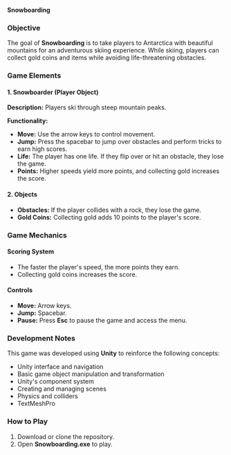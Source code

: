 **Snowboarding**

### Objective
The goal of **Snowboarding** is to take players to Antarctica with beautiful mountains for an adventurous skiing experience. While skiing, players can collect gold coins and items while avoiding life-threatening obstacles.

### Game Elements
#### 1. Snowboarder (Player Object)
**Description:**
Players ski through steep mountain peaks.

**Functionality:**
- **Move:** Use the arrow keys to control movement.
- **Jump:** Press the spacebar to jump over obstacles and perform tricks to earn high scores.
- **Life:** The player has one life. If they flip over or hit an obstacle, they lose the game.
- **Points:** Higher speeds yield more points, and collecting gold increases the score.

#### 2. Objects
- **Obstacles:** If the player collides with a rock, they lose the game.
- **Gold Coins:** Collecting gold adds 10 points to the player's score.

### Game Mechanics
#### Scoring System
- The faster the player's speed, the more points they earn.
- Collecting gold coins increases the score.

#### Controls
- **Move:** Arrow keys.
- **Jump:** Spacebar.
- **Pause:** Press **Esc** to pause the game and access the menu.

### Development Notes
This game was developed using **Unity** to reinforce the following concepts:
- Unity interface and navigation
- Basic game object manipulation and transformation
- Unity's component system
- Creating and managing scenes
- Physics and colliders
- TextMeshPro

### How to Play
1. Download or clone the repository.
2. Open **Snowboarding.exe** to play.

